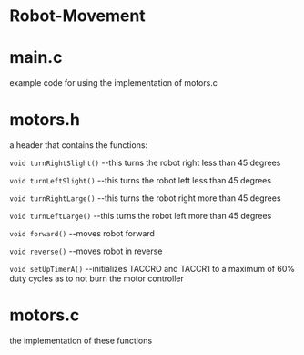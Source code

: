 Robot-Movement
==============
main.c
==============
example code for using the implementation of motors.c

motors.h 
==============
a header that contains the functions:

  `void turnRightSlight()`
    --this turns the robot right less than 45 degrees
    
  `void turnLeftSlight()` 
  --this turns the robot left less than 45 degrees
  
  `void turnRightLarge()`
  --this turns the robot right more than 45 degrees
  
  `void turnLeftLarge()`
  --this turns the robot left more than 45 degrees
  
  `void forward()`
  --moves robot forward
  
  `void reverse()`
  --moves robot in reverse
  
  `void setUpTimerA()`
  --initializes TACCRO and TACCR1 to a maximum of 60% duty cycles as to not burn the motor controller
  
motors.c 
==============
  the implementation of these functions
